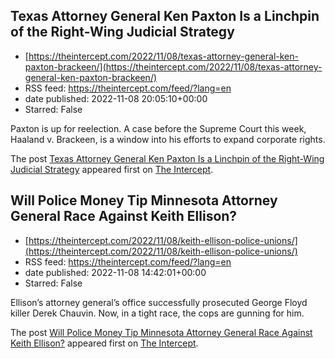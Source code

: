 ## Texas Attorney General Ken Paxton Is a Linchpin of the Right-Wing Judicial Strategy
 - [https://theintercept.com/2022/11/08/texas-attorney-general-ken-paxton-brackeen/](https://theintercept.com/2022/11/08/texas-attorney-general-ken-paxton-brackeen/)
 - RSS feed: https://theintercept.com/feed/?lang=en
 - date published: 2022-11-08 20:05:10+00:00
 - Starred: False

<p>Paxton is up for reelection. A case before the Supreme Court this week, Haaland v. Brackeen, is a window into his efforts to expand corporate rights.</p>
<p>The post <a href="https://theintercept.com/2022/11/08/texas-attorney-general-ken-paxton-brackeen/" rel="nofollow">Texas Attorney General Ken Paxton Is a Linchpin of the Right-Wing Judicial Strategy</a> appeared first on <a href="https://theintercept.com" rel="nofollow">The Intercept</a>.</p>

## Will Police Money Tip Minnesota Attorney General Race Against Keith Ellison?
 - [https://theintercept.com/2022/11/08/keith-ellison-police-unions/](https://theintercept.com/2022/11/08/keith-ellison-police-unions/)
 - RSS feed: https://theintercept.com/feed/?lang=en
 - date published: 2022-11-08 14:42:01+00:00
 - Starred: False

<p>Ellison’s attorney general’s office successfully prosecuted George Floyd killer Derek Chauvin. Now, in a tight race, the cops are gunning for him.</p>
<p>The post <a href="https://theintercept.com/2022/11/08/keith-ellison-police-unions/" rel="nofollow">Will Police Money Tip Minnesota Attorney General Race Against Keith Ellison?</a> appeared first on <a href="https://theintercept.com" rel="nofollow">The Intercept</a>.</p>
